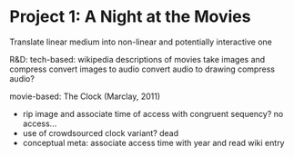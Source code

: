 # Project 1: A Night at the Movies

Translate linear medium into non-linear and potentially interactive one

R&D:
tech-based: 
wikipedia descriptions of movies
take images and compress
convert images to audio
convert audio to drawing
compress audio?

movie-based:
The Clock (Marclay, 2011)
- rip image and associate time of access with congruent sequency? no access...
- use of crowdsourced clock variant? dead
- conceptual meta: associate access time with year and read wiki entry
